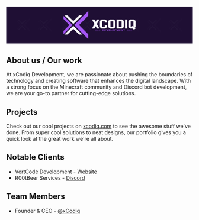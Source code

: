 
![Banner](../assets/xcodiq_banner_full_dark_bg.png)

## About us / Our work

At xCodiq Development, we are passionate about pushing the boundaries of technology and creating software that enhances the digital landscape. With a strong focus on the Minecraft community and Discord bot development, we are your go-to partner for cutting-edge solutions.

## Projects

Check out our cool projects on [xcodiq.com](https://xcodiq.com/) to see the awesome stuff we've done. From super cool solutions to neat designs, our portfolio gives you a quick look at the great work we're all about.

## Notable Clients

- VertCode Development - [Website](https://vertcode.dev/)
- R00tBeer Services - [Discord](https://discord.gg/beer)

## Team Members

- Founder & CEO - [@xCodiq](https://www.github.com/xCodiq)

